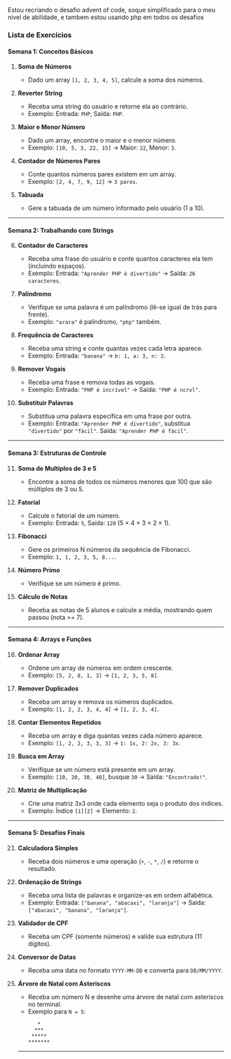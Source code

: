 Estou recriando o desafio advent of code, soque simplificado para o meu nivel de abilidade, e tambem estou usando php em todos os desafios

### **Lista de Exercícios**

#### **Semana 1: Conceitos Básicos**
1. **Soma de Números**  
   - Dado um array `[1, 2, 3, 4, 5]`, calcule a soma dos números.
   
2. **Reverter String**  
   - Receba uma string do usuário e retorne ela ao contrário.  
   - Exemplo: Entrada: `PHP`, Saída: `PHP`.

3. **Maior e Menor Número**  
   - Dado um array, encontre o maior e o menor número.  
   - Exemplo: `[10, 5, 3, 22, 15]` → Maior: `22`, Menor: `3`.

4. **Contador de Números Pares**  
   - Conte quantos números pares existem em um array.  
   - Exemplo: `[2, 4, 7, 9, 12]` → `3 pares`.

5. **Tabuada**  
   - Gere a tabuada de um número informado pelo usuário (1 a 10).

---

#### **Semana 2: Trabalhando com Strings**
6. **Contador de Caracteres**  
   - Receba uma frase do usuário e conte quantos caracteres ela tem (incluindo espaços).  
   - Exemplo: Entrada: `"Aprender PHP é divertido"` → Saída: `26 caracteres`.

7. **Palíndromo**  
   - Verifique se uma palavra é um palíndromo (lê-se igual de trás para frente).  
   - Exemplo: `"arara"` é palíndromo, `"php"` também.

8. **Frequência de Caracteres**  
   - Receba uma string e conte quantas vezes cada letra aparece.  
   - Exemplo: Entrada: `"banana"` → `b: 1, a: 3, n: 2`.

9. **Remover Vogais**  
   - Receba uma frase e remova todas as vogais.  
   - Exemplo: Entrada: `"PHP é incrível"` → Saída: `"PHP é ncrvl"`.

10. **Substituir Palavras**  
    - Substitua uma palavra específica em uma frase por outra.  
    - Exemplo: Entrada: `"Aprender PHP é divertido"`, substitua `"divertido"` por `"fácil"`. Saída: `"Aprender PHP é fácil"`.

---

#### **Semana 3: Estruturas de Controle**
11. **Soma de Multiplos de 3 e 5**  
    - Encontre a soma de todos os números menores que 100 que são múltiplos de 3 ou 5.

12. **Fatorial**  
    - Calcule o fatorial de um número.  
    - Exemplo: Entrada: `5`, Saída: `120` (5 × 4 × 3 × 2 × 1).

13. **Fibonacci**  
    - Gere os primeiros N números da sequência de Fibonacci.  
    - Exemplo: `1, 1, 2, 3, 5, 8...`.

14. **Número Primo**  
    - Verifique se um número é primo.

15. **Cálculo de Notas**  
    - Receba as notas de 5 alunos e calcule a média, mostrando quem passou (nota >= 7).

---

#### **Semana 4: Arrays e Funções**
16. **Ordenar Array**  
    - Ordene um array de números em ordem crescente.  
    - Exemplo: `[5, 2, 8, 1, 3]` → `[1, 2, 3, 5, 8]`.

17. **Remover Duplicados**  
    - Receba um array e remova os números duplicados.  
    - Exemplo: `[1, 2, 2, 3, 4, 4]` → `[1, 2, 3, 4]`.

18. **Contar Elementos Repetidos**  
    - Receba um array e diga quantas vezes cada número aparece.  
    - Exemplo: `[1, 2, 2, 3, 3, 3]` → `1: 1x, 2: 2x, 3: 3x`.

19. **Busca em Array**  
    - Verifique se um número está presente em um array.  
    - Exemplo: `[10, 20, 30, 40]`, busque `30` → Saída: `"Encontrado!"`.

20. **Matriz de Multiplicação**  
    - Crie uma matriz 3x3 onde cada elemento seja o produto dos índices.  
    - Exemplo: Índice `[1][2]` → Elemento: `2`.

---

#### **Semana 5: Desafios Finais**
21. **Calculadora Simples**  
    - Receba dois números e uma operação (`+`, `-`, `*`, `/`) e retorne o resultado.

22. **Ordenação de Strings**  
    - Receba uma lista de palavras e organize-as em ordem alfabética.  
    - Exemplo: Entrada: `["banana", "abacaxi", "laranja"]` → Saída: `["abacaxi", "banana", "laranja"]`.

23. **Validador de CPF**  
    - Receba um CPF (somente números) e valide sua estrutura (11 dígitos).

24. **Conversor de Datas**  
    - Receba uma data no formato `YYYY-MM-DD` e converta para `DD/MM/YYYY`.

25. **Árvore de Natal com Asteriscos**  
    - Receba um número N e desenhe uma árvore de natal com asteriscos no terminal.  
    - Exemplo para `N = 5`:  
      ```
         *
        ***
       *****
      *******
     *********
      ```



